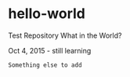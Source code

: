 # hello-world
Test Repository
What in the World?

Oct 4, 2015 - still learning

	Something else to add
